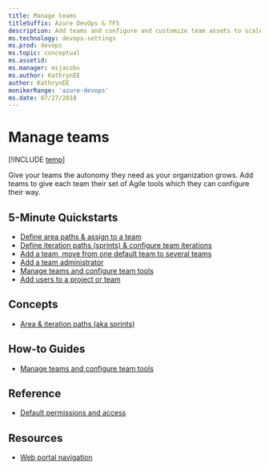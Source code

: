 ```yaml
---
title: Manage teams
titleSuffix: Azure DevOps & TFS
description: Add teams and configure and customize team assets to scale your organization 
ms.technology: devops-settings
ms.prod: devops
ms.topic: conceptual
ms.assetid: 
ms.manager: mijacobs
ms.author: KathrynEE
author: KathrynEE
monikerRange: 'azure-devops'
ms.date: 07/27/2018
---
```


# Manage teams 

[!INCLUDE [temp](../../../_shared/version-vsts-tfs-all-versions.md)] 

Give your teams the autonomy they need as your organization grows. Add teams to give each team their set of Agile tools which they can configure their way.

## 5-Minute Quickstarts    
- [Define area paths & assign to a team](../set-area-paths.md?toc=/azure/devops/organizations/settings/scale/toc.json&bc=/azure/devops/organizations/settings/scale/breadcrumb/toc.json)
- [Define iteration paths (sprints) & configure team iterations](../set-iteration-paths-sprints.md?toc=/azure/devops/organizations/settings/scale/toc.json&bc=/azure/devops/organizations/settings/scale/breadcrumb/toc.json) 
- [Add a team, move from one default team to several teams](../add-teams.md?toc=/azure/devops/organizations/settings/scale/toc.json&bc=/azure/devops/organizations/settings/scale/breadcrumb/toc.json)
- [Add a team administrator](../add-team-administrator.md?toc=/azure/devops/organizations/settings/scale/toc.json&bc=/azure/devops/organizations/settings/scale/breadcrumb/toc.json) 
- [Manage teams and configure team tools](../manage-teams.md?toc=/azure/devops/organizations/settings/scale/toc.json&bc=/azure/devops/organizations/settings/scale/breadcrumb/toc.json) 
- [Add users to a project or team](../../security/add-users-team-project.md?toc=/azure/devops/organizations/settings/scale/toc.json&bc=/azure/devops/organizations/settings/scale/breadcrumb/toc.json)  

## Concepts 

- [Area & iteration paths (aka sprints)](../about-areas-iterations.md?toc=/azure/devops/organizations/settings/scale/toc.json&bc=/azure/devops/organizations/settings/scale/breadcrumb/toc.json) 
  


## How-to Guides
- [Manage teams and configure team tools](../manage-teams.md?toc=/azure/devops/organizations/settings/scale/toc.json&bc=/azure/devops/organizations/settings/scale/breadcrumb/toc.json  ) 


## Reference
- [Default permissions and access](../../security/permissions-access.md?toc=/azure/devops/organizations/settings/scale/toc.json&bc=/azure/devops/organizations/settings/scale/breadcrumb/toc.json)  


## Resources 
- [Web portal navigation](../../../project/navigation/index.md) 

